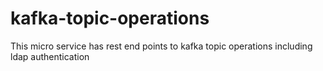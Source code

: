 # kafka-topic-operations
This micro service has rest end points to kafka topic operations including ldap authentication 
